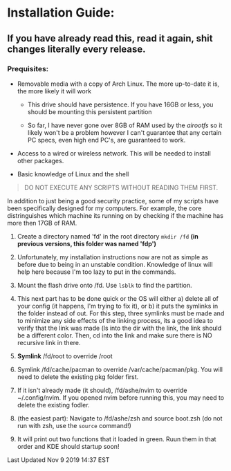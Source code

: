 # Installation Guide:

## If you have already read this, read it again, shit changes literally every release.

### Prequisites:

* Removable media with a copy of Arch Linux.  The more up-to-date it is, the more likely it will work

	* This drive should have persistence.  If you have 16GB or less, you should be mounting this persistent partition

	* So far, I have never gone over 8GB of RAM used by the *airootfs* so it
	likely won't be a problem however I can't guarantee that any certain PC
	specs, even high end PC's, are guaranteed to work.

* Access to a wired or wireless network.  This will be needed to install other packages.

* Basic knowledge of Linux and the shell

> DO NOT EXECUTE ANY SCRIPTS WITHOUT READING THEM FIRST.

In addition to just being a good security practice, some of my scripts have been
specifically designed for my computers.  For example, the core distringuishes
which machine its running on by checking if the machine has more then 17GB of RAM.

1. Create a directory named 'fd' in the root directory `mkdir /fd` **(in previous versions, this folder was named 'fdp')**

2. Unfortunately, my installation instructions now are not as simple as before due to being in an unstable condition.
Knowledge of linux will help here because I'm too lazy to put in the commands.

3. Mount the flash drive onto /fd.  Use `lsblk` to find the partition.

4. This next part has to be done quick or the OS will either a) delete all of your config (it happens, I'm trying to fix it),
or b) it puts the symlinks in the folder instead of out.  For this step, three symlinks must be made and to minimize any
side effects of the linking process, its a good idea to verify that the link was made (ls into the dir with the link, the
link should be a different color.  Then, cd into the link and make sure there is NO recursive link in there.

1. **Symlink** /fd/root to override /root

2. Symlink /fd/cache/pacman to override /var/cache/pacman/pkg.  You will need to delete the existing pkg folder first.

3. If it isn't already made (it should), /fd/ashe/nvim to override ~/.config/nvim.  If you opened nvim before running this, 
you may need to delete the existing fodler.

4. (the easiest part): Navigate to /fd/ashe/zsh and source boot.zsh (do not run with zsh, use the `source` command!)

5. It will print out two functions that it loaded in green.  Ruun them in that order and KDE should startup soon!


Last Updated Nov 9 2019 14:37 EST
